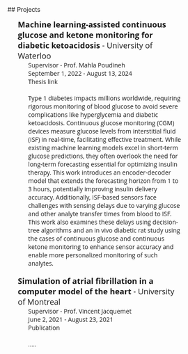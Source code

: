 <style type='text/css'>
  * {
    list-style: none;
    text-decoration: none;
    margin: 0;
    padding: 0;
    box-sizing: border-box;
    font-family: 'Open Sans', sans-serif;
  }
  /*body {
    background: #f5f6fa;
  }
  .wrapper .sidebar{
    background: rgb(5, 68, 104);
    position: fixed;
    top: 0;
    left: 0;
    width: 150px;
    height: 100%;
    padding: 20px 0;
    transition: all 0.5s ease;
  }
  .wrapper .sidebar ul li{
    display: inline;
  }
  .wrapper .sidebar ul li a{
    display: block;
    padding: 13px 30px;
    border-bottom: 1px solid #000;
    color: rgb(241, 237, 237);
    font-size: 15px;
    font-family: 'Lucida Grande'
    position: relative;
  }
  .wrapper .sidebar ul li a .icon{
    color: #dee4ec;
    width: 30px;
    display: inline-block;
  }
  .wrapper .sidebar ul li a:hover,
  .wrapper .sidebar ul li a.active{
    color: #0c7db1;
    background:white;
    border-right: 2px solid rgb(5, 68, 104);
  }
  .wrapper .sidebar ul li a:hover .icon,
  .wrapper .sidebar ul li a.active .icon{
    color: #0c7db1;
  }
  .wrapper .sidebar ul li a:hover:before,
  .wrapper .sidebar ul li a.active:before{
    display: block;
  }
  .wrapper .content{
    display: inline-block;
    margin-left: 0px;
  } */
</style>

<div class="wrapper">
        <!--<div class="sidebar">
           <ul>
                <li>
                    <a href="https://subhamoybiswas.github.io/home/" class="active">
                        <span class="item">About</span>
                    </a>
                </li>
                <li>
                    <a href="https://subhamoybiswas.github.io/home/projects.html">
                        <span class="item">Projects</span>
                    </a>
                </li>
                <li>
                    <a href="https://subhamoybiswas.github.io/home/publications.html">
                        <span class="item">Publications</span>
                    </a>
                </li>
                <li>
                    <a href="https://subhamoybiswas.github.io/home/awards.html">
                        <span class="item">Awards</span>
                    </a>
                </li>
                <li>
                    <a href="https://subhamoybiswas.github.io/home/CV.html">
                        <span class="item">CV</span>
                    </a>
                </li>
		<li>
                    <a href="https://www.instagram.com/pixels.life/">
                        <span class="item">Photography</span>
                    </a>
                </li>
                <li>
                    <a href="https://subhamoybiswas.github.io/home/contact.html">
                        <span class="item">Contact</span>
                    </a>
                </li>
            </ul>
        </div> 
        <div class="content">
            Hi, I am Subhamoy!<br>
            I am a research candidate in the Master of Applied Science in Electrical and Computer Engineering program at University of Waterloo, advised by <a href="https://uwaterloo.ca/electrical-computer-engineering/profile/m2poudin">Prof. Mahla Poudineh</a> at the <a href="https://uwaterloo.ca/integrated-devices-early-awareness-lab/">Integrated Devices for Early Disease Awareness and Translational Applications (IDEATION) Lab</a>. I am currently working on:<br>
            <br>1. time-series models for long-term glucose monitoring and forecasting diabetic ketoacidosis in patients
            <br>2. fabrication and optimization of minimally-invasive microneedles for bioanalyte detection
            <br><img src="Background.png" alt="alt text" width="500" align="middle"/>
            <br>
            <br>
            <br>I received my Bachelor of Engineering degree with Honours in Electrical Engineering from Jadavpur University, India. During my undergraduate years, I developed multiple computational frameworks for applications like detecting therapeutic drug targets in viruses and simulating the dynamics of atrial fibrillation. My research interest lies in the domains of computational biology and biomedical devices and in applying machine learning approaches to solve state-of-the-art bioengineering problems.
            <br>
            <br>
            <br>I have enjoyed working at the following institutions:
            <br>
            <br>
            <img src="UW_logo.png" alt="alt text" height="80" align="middle"/>    <img src="UdeM_logo.png" alt="alt text" height="80" align="middle"/>    <img src="JU_logo.png" alt="alt text" height="80" align="middle"/>
            <br>
            <br>
            <br>In my free time, I enjoy photography and watching horror stories.
            <br>
            <br>
        </div> -->
</div>
## Projects
<br>
<ul>
	<li><font size="+1"><b>Machine learning-assisted continuous glucose and ketone monitoring for diabetic ketoacidosis</b> - University of Waterloo</font><ul>
		<li> Supervisor - <a href="https://uwaterloo.ca/electrical-computer-engineering/profile/m2poudin">Prof. Mahla Poudineh</a></li>
		<li> September 1, 2022 - August 13, 2024</li>
		<li> <a href="https://hdl.handle.net/10012/20794">Thesis link</a></li><br>
		<li> Type 1 diabetes impacts millions worldwide, requiring rigorous monitoring of blood glucose to avoid severe complications like hyperglycemia and diabetic ketoacidosis. Continuous glucose monitoring (CGM) devices measure glucose levels from interstitial fluid (ISF) in real-time, facilitating effective treatment. While existing machine learning models excel in short-term glucose predictions, they often overlook the need for long-term forecasting essential for optimizing insulin therapy. This work introduces an encoder-decoder model that extends the forecasting horizon from 1 to 3 hours, potentially improving insulin delivery accuracy. Additionally, ISF-based sensors face challenges with sensing delays due to varying glucose and other analyte transfer times from blood to ISF. This work also examines these delays using decision-tree algorithms and an in vivo diabetic rat study using the cases of continuous glucose and continuous ketone monitoring to enhance sensor accuracy and enable more personalized monitoring of such analytes.</li><br>
	</ul></li>
	<li><font size="+1"><b>Simulation of atrial fibrillation in a computer model of the heart</b> - University of Montreal</font><ul>
		<li> Supervisor - <a href="https://medecine.umontreal.ca/recherche/chercheurs/vincent-jacquemet/">Prof. Vincent Jacquemet</a></li>
		<li> June 2, 2021 - August 23, 2021</li>
		<li> <a href="https://doi.org/10.1063/5.0082763">Publication</a></li><br>
		<li> .....</li><br>
	</ul></li>
</ul>
<br>
<!-- ### [<< return to homepage](README.md) -->
